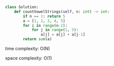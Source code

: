 ```python
class Solution:
    def countVowelStrings(self, n: int) -> int:
        if n == 1: return 5
        a = [1, 2, 3, 4, 5]
        for i in range(n-2):
            for j in range(1, 5):
                a[j] = a[j] + a[j-1]
        return sum(a)
```

time complexity: O(N)

space complexity: O(1)